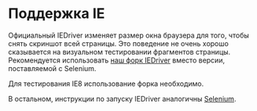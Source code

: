# Поддержка IE

Официальный  IEDriver изменяет размер окна браузера для того, чтобы снять
скриншот всей страницы. Это поведение не очень хорошо сказывается на
визуальном тестировании фрагментов страницы. Рекомендуется использовать [наш
форк IEDriver](https://github.com/SevInf/IEDriver) вместо версии, поставляемой
с Selenium.

Для тестирования IE8 использование форка необходимо.

В остальном, инструкции по запуску IEDriver аналогичны
[Selenium](http://code.google.com/p/selenium/wiki/InternetExplorerDriver).
